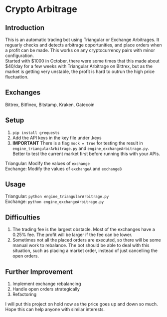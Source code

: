 # Crypto Arbitrage
## Introduction
This is an automatic trading bot using Triangular or Exchange Arbitrages. It reguarly checks and detects arbitrage opportunities, and place orders when a profit can be made. This works on any cryptocurrency pairs with minor configuration.  
Started with $1000 in October, there were some times that this made about $40/day for a few weeks with Triangular Arbitrage on Bittrex, but as the market is getting very unstable, the profit is hard to outrun the high price fluctuation.

## Exchanges
Bittrex, Bitfinex, Bitstamp, Kraken, Gatecoin

## Setup
1. `pip install grequests`
2. Add the API keys in the key file under .keys
3. **IMPORTANT** There is a flag `mock = true` for testing the result in `engine_triangularArbitrage.py` and `engine_exchangeArbitrage.py`. Better to test the current market first before running this with your APIs.

Triangular: Modify the values of `exchange`  
Exchange: Modify the values of `exchangeA` and `exchangeB`

## Usage
Triangular: `python engine_triangularArbitrage.py`  
Exchange: `python engine_exchangeArbitrage.py`

## Difficulties
1. The trading fee is the largest obstacle. Most of the exchanges have a 0.25% fee. The profit will be larger if the fee can be lower.
2. Sometimes not all the placed orders are executed, so there will be some manual work to rebalance. The bot should be able to deal with this situation, such as placing a market order, instead of just cancelling the open orders.

## Further Improvement
1. Implement exchange rebalancing
2. Handle open orders strategically
3. Refactoring  

I will put this project on hold now as the price goes up and down so much. Hope this can help anyone with similar interests.
